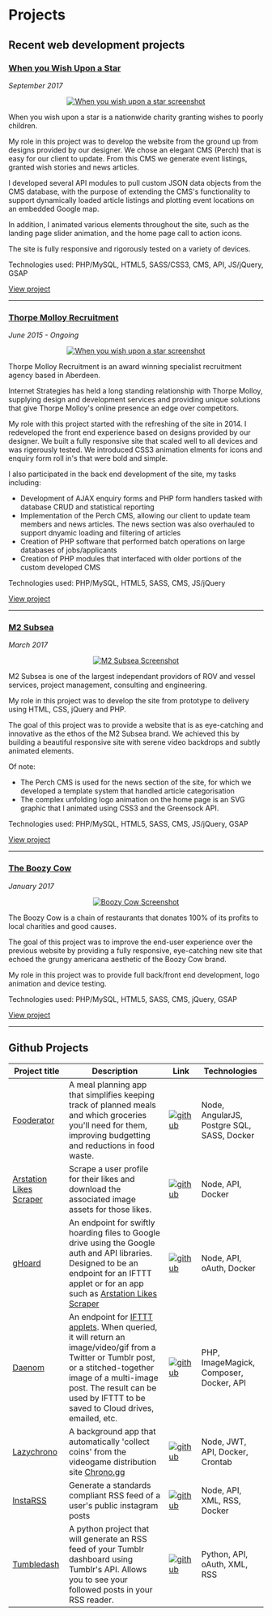 # Projects


## Recent web development projects

### [When you Wish Upon a Star](http://whenyouwishuponastar.org.uk)
_September 2017_

<p align="center">
	<a href="http://whenyouwishuponastar.org.uk" target="_blank">
		<img src="images/when_you_wish_upon_a_star-thumbnail.jpg" alt="When you wish upon a star screenshot" />
	</a>
</p>

When you wish upon a star is a nationwide charity granting wishes to poorly children.

My role in this project was to develop the website from the ground up from designs provided by our designer. We chose an elegant CMS (Perch) that is easy for our client to update. From this CMS we generate event listings, granted wish stories and news articles.

I developed several API modules to pull custom JSON data objects from the CMS database, with the purpose of extending the CMS's functionality to support dynamically loaded article listings and plotting event locations on an embedded Google map.

In addition, I animated various elements throughout the site, such as the landing page slider animation, and the home page call to action icons.

The site is fully responsive and rigorously tested on a variety of devices.

Technologies used: PHP/MySQL, HTML5, SASS/CSS3, CMS, API, JS/jQuery, GSAP

[View project](http://whenyouwishuponastar.org.uk)

---
### [Thorpe Molloy Recruitment](http://thorpemolloy.com)
_June 2015 - Ongoing_

<p align="center">
	<a href="http://whenyouwishuponastar.org.uk" target="_blank">
		<img src="images/tmr-thumbnail.jpg" alt="When you wish upon a star screenshot" />
	</a>
</p>

Thorpe Molloy Recruitment is an award winning specialist recruitment agency based in Aberdeen.

Internet Strategies has held a long standing relationship with Thorpe Molloy, supplying design and development services and providing unique solutions that give Thorpe Molloy's online presence an edge over competitors.

My role with this project started with the refreshing of the site in 2014. I redeveloped the front end experience based on designs provided by our designer. We built a fully responsive site that scaled well to all devices and was rigerously tested. We introduced CSS3 animation elments for icons and enquiry form roll in's that were bold and simple.

I also participated in the back end development of the site, my tasks including:
- Development of AJAX enquiry forms and PHP form handlers tasked with database CRUD and statistical reporting
- Implementation of the Perch CMS, allowing our client to update team members and news articles. The news section was also overhauled to support dnyamic loading and filtering of articles
- Creation of PHP software that performed batch operations on large databases of jobs/applicants
- Creation of PHP modules that interfaced with older portions of the custom developed CMS

Technologies used: PHP/MySQL, HTML5, SASS, CMS, JS/jQuery

[View project](http://thorpemolloy.com)

---
### [M2 Subsea](http://m2subsea.com)
_March 2017_

<p align="center">
	<a href="http://m2subsea.com" target="_blank">
		<img src="images/m2_subsea-thumbnail.jpg" alt="M2 Subsea Screenshot" />
	</a>
</p>

M2 Subsea is one of the largest independant providors of ROV and vessel services, project management, consulting and engineering.

My role in this project was to develop the site from prototype to delivery using HTML, CSS, jQuery and PHP.

The goal of this project was to provide a website that is as eye-catching and innovative as the ethos of the M2 Subsea brand. We achieved this by building a beautiful responsive site with serene video backdrops and subtly animated elements.

Of note:
- The Perch CMS is used for the news section of the site, for which we developed a template system that handled article categorisation
- The complex unfolding logo animation on the home page is an SVG graphic that I animated using CSS3 and the Greensock API.

Technologies used: PHP/MySQL, HTML5, SASS, CMS, JS/jQuery, GSAP

[View project](http://m2subsea.com)

---
### [The Boozy Cow](http://boozycow.com)
_January 2017_

<p align="center">
	<a href="http://boozycow.com" target="_blank">
		<img src="images/the_boozy_cow-thumbnail.jpg" alt="Boozy Cow Screenshot" />
	</a>
</p>

The Boozy Cow is a chain of restaurants that donates 100% of its profits to local charities and good causes.

The goal of this project was to improve the end-user experience over the previous website by providing a fully responsive, eye-catching new site that echoed the grungy americana aesthetic of the Boozy Cow brand.

My role in this project was to provide full back/front end development, logo animation and device testing.

Technologies used: PHP/MySQL, HTML5, SASS, CMS, jQuery, GSAP

[View project](http://boozycow.com)

---
## Github Projects
Project title | Description | Link | Technologies
--- | --- | --- | ---
[Fooderator](https://github.com/telekineticyeti/fooderator) | A meal planning app that simplifies keeping track of planned meals and which groceries you'll need for them, improving budgetting and reductions in food waste. | [![github](images/icons/github.png)](https://github.com/telekineticyeti/fooderator) | Node, AngularJS, Postgre SQL, SASS, Docker
[Arstation Likes Scraper](https://github.com/telekineticyeti/artstation-likes-scraper) | Scrape a user profile for their likes and download the associated image assets for those likes. | [![github](images/icons/github.png)](https://github.com/telekineticyeti/artstation-likes-scraper) | Node, API, Docker
[gHoard](https://github.com/telekineticyeti/ghoard) | An endpoint for swiftly hoarding files to Google drive using the Google auth and API libraries. Designed to be an endpoint for an IFTTT applet or for an app such as [Arstation Likes Scraper](https://github.com/telekineticyeti/artstation-likes-scraper) | [![github](images/icons/github.png)](https://github.com/telekineticyeti/ghoard) | Node, API, oAuth, Docker
[Daenom](https://github.com/telekineticyeti/daenom) | An endpoint for [IFTTT applets](https://ifttt.com/). When queried, it will return an image/video/gif from a Twitter or Tumblr post, or a stitched-together image of a multi-image post. The result can be used by IFTTT to be saved to Cloud drives, emailed, etc. | [![github](images/icons/github.png)](https://github.com/telekineticyeti/daenom) | PHP, ImageMagick, Composer, Docker, API
[Lazychrono](https://github.com/telekineticyeti/lazychrono) | A background app that automatically 'collect coins' from the videogame distribution site [Chrono.gg](https://www.chrono.gg/) | [![github](images/icons/github.png)](https://github.com/telekineticyeti/lazychrono) | Node, JWT, API, Docker, Crontab
[InstaRSS](https://github.com/telekineticyeti/instarss) | Generate a standards compliant RSS feed of a user's public instagram posts | [![github](images/icons/github.png)](https://github.com/telekineticyeti/instarss) | Node, API, XML, RSS, Docker
[Tumbledash](https://github.com/telekineticyeti/tumbledash) | A python project that will generate an RSS feed of your Tumblr dashboard using Tumblr's API. Allows you to see your followed posts in your RSS reader. | [![github](images/icons/github.png)](https://github.com/telekineticyeti/tumbledash) | Python, API, oAuth, XML, RSS
